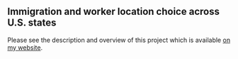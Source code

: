 ## Immigration and worker location choice across U.S. states

Please see the description and overview of this project which is available [on my website](https://www.whitlow.ca/projects/self-selection/).

